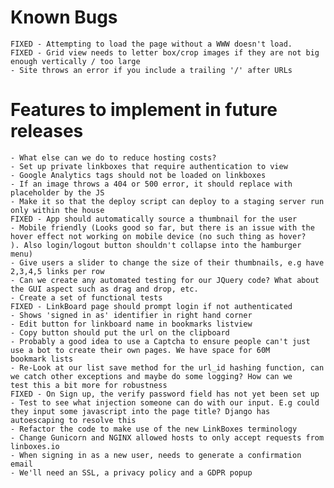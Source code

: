 # Known Bugs
	FIXED - Attempting to load the page without a WWW doesn't load.
	FIXED - Grid view needs to letter box/crop images if they are not big enough vertically / too large
	- Site throws an error if you include a trailing '/' after URLs	

# Features to implement in future releases
	- What else can we do to reduce hosting costs?
	- Set up private linkboxes that require authentication to view
	- Google Analytics tags should not be loaded on linkboxes
	- If an image throws a 404 or 500 error, it should replace with placeholder by the JS
	- Make it so that the deploy script can deploy to a staging server run only within the house
	FIXED - App should automatically source a thumbnail for the user
	- Mobile friendly (Looks good so far, but there is an issue with the hover effect not working on mobile device (no such thing as hover?		). Also login/logout button shouldn't collapse into the hamburger menu)
	- Give users a slider to change the size of their thumbnails, e.g have 2,3,4,5 links per row
	- Can we create any automated testing for our JQuery code? What about the GUI aspect such as drag and drop, etc.
	- Create a set of functional tests	
	FIXED - LinkBoard page should prompt login if not authenticated
	- Shows 'signed in as' identifier in right hand corner
	- Edit button for linkboard name in bookmarks listview
	- Copy button should put the url on the clipboard
	- Probably a good idea to use a Captcha to ensure people can't just use a bot to create their own pages. We have space for 60M 			bookmark lists
	- Re-Look at our list save method for the url_id hashing function, can we catch other exceptions and maybe do some logging? How can we 		test this a bit more for robustness 
	FIXED - On Sign up, the verify password field has not yet been set up
	- Test to see what injection someone can do with our input. E.g could they input some javascript into the page title? Django has 		autoescaping to resolve this
	- Refactor the code to make use of the new LinkBoxes terminology
	- Change Gunicorn and NGINX allowed hosts to only accept requests from linboxes.io
	- When signing in as a new user, needs to generate a confirmation email
	- We'll need an SSL, a privacy policy and a GDPR popup